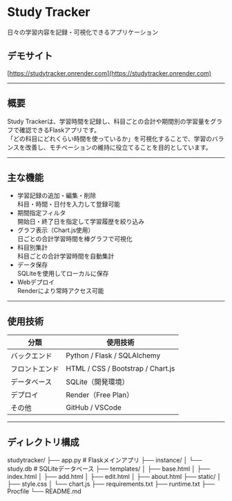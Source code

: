 # Study Tracker
日々の学習内容を記録・可視化できるアプリケーション

## デモサイト
[https://studytracker.onrender.com](https://studytracker.onrender.com)

---

## 概要
Study Trackerは、学習時間を記録し、科目ごとの合計や期間別の学習量をグラフで確認できるFlaskアプリです。  
「どの科目にどれくらい時間を使っているか」を可視化することで、学習のバランスを改善し、モチベーションの維持に役立てることを目的としています。

---

## 主な機能
- 学習記録の追加・編集・削除  
  科目・時間・日付を入力して登録可能
- 期間指定フィルタ  
  開始日・終了日を指定して学習履歴を絞り込み
- グラフ表示（Chart.js使用）  
  日ごとの合計学習時間を棒グラフで可視化
- 科目別集計  
  科目ごとの合計学習時間を自動集計
- データ保存  
  SQLiteを使用してローカルに保存
- Webデプロイ  
  Renderにより常時アクセス可能

---

## 使用技術

| 分類 | 使用技術 |
|------|------------|
| バックエンド | Python / Flask / SQLAlchemy |
| フロントエンド | HTML / CSS / Bootstrap / Chart.js |
| データベース | SQLite（開発環境） |
| デプロイ | Render（Free Plan） |
| その他 | GitHub / VSCode |

---

## ディレクトリ構成
studytracker/
├── app.py # Flaskメインアプリ
├── instance/
│ └── study.db # SQLiteデータベース
├── templates/
│ ├── base.html
│ ├── index.html
│ ├── add.html
│ ├── edit.html
│ ├── about.html
├── static/
│ ├── style.css
│ └── chart.js
├── requirements.txt
├── runtime.txt
├── Procfile
└── README.md



